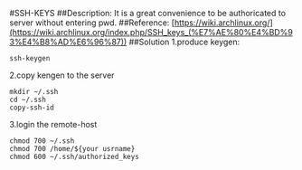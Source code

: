 #SSH-KEYS
##Description:
    It is a great convenience to be authoricated to server without entering pwd.
##Reference:
    [https://wiki.archlinux.org/](https://wiki.archlinux.org/index.php/SSH_keys_(%E7%AE%80%E4%BD%93%E4%B8%AD%E6%96%87))
##Solution
1.produce keygen:
<!--lang:bash-->
    ssh-keygen
2.copy kengen to the server
<!--lang:bash-->
    mkdir ~/.ssh
    cd ~/.ssh
    copy-ssh-id
3.login the remote-host
<!--lang:bash-->
    chmod 700 ~/.ssh
    chmod 700 /home/${your usrname}
    chmod 600 ~/.ssh/authorized_keys

